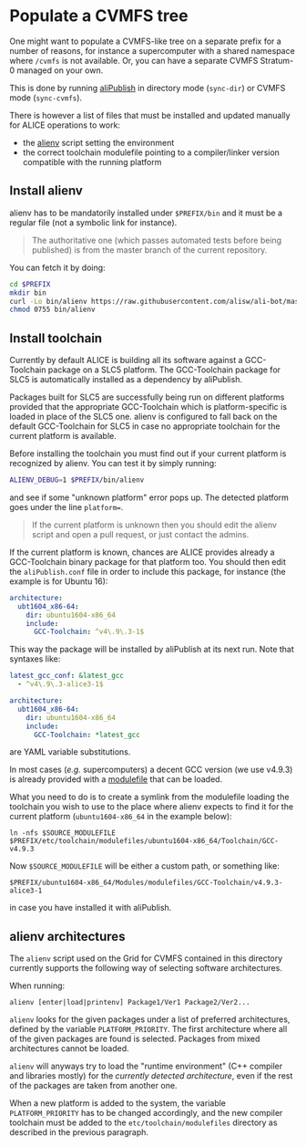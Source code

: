 Populate a CVMFS tree
=====================

One might want to populate a CVMFS-like tree on a separate prefix for a number
of reasons, for instance a supercomputer with a shared namespace where `/cvmfs`
is not available. Or, you can have a separate CVMFS Stratum-0 managed on your
own.

This is done by running [aliPublish](../publisher) in directory mode
(`sync-dir`) or CVMFS mode (`sync-cvmfs`).

There is however a list of files that must be installed and updated manually
for ALICE operations to work:

  - the [alienv](alienv) script setting the environment
  - the correct toolchain modulefile pointing to a compiler/linker version
    compatible with the running platform


Install alienv
--------------

alienv has to be mandatorily installed under `$PREFIX/bin` and it must be a
regular file (not a symbolic link for instance).

> The authoritative one (which passes automated tests before being published) is
> from the master branch of the current repository.

You can fetch it by doing:

```sh
cd $PREFIX
mkdir bin
curl -Lo bin/alienv https://raw.githubusercontent.com/alisw/ali-bot/master/cvmfs/alienv
chmod 0755 bin/alienv
```


Install toolchain
-----------------

Currently by default ALICE is building all its software against a GCC-Toolchain
package on a SLC5 platform. The GCC-Toolchain package for SLC5 is automatically
installed as a dependency by aliPublish.

Packages built for SLC5 are successfully being run on different platforms
provided that the appropriate GCC-Toolchain which is platform-specific is loaded
in place of the SLC5 one. alienv is configured to fall back on the default
GCC-Toolchain for SLC5 in case no appropriate toolchain for the current platform
is available.

Before installing the toolchain you must find out if your current platform is
recognized by alienv. You can test it by simply running:

```sh
ALIENV_DEBUG=1 $PREFIX/bin/alienv
```

and see if some "unknown platform" error pops up. The detected platform goes
under the line `platform=`.

> If the current platform is unknown then you should edit the alienv script and
> open a pull request, or just contact the admins.

If the current platform is known, chances are ALICE provides already a
GCC-Toolchain binary package for that platform too. You should then edit the
`aliPublish.conf` file in order to include this package, for instance (the
example is for Ubuntu 16):

```yaml
architecture:
  ubt1604_x86-64:
    dir: ubuntu1604-x86_64
    include:
      GCC-Toolchain: ^v4\.9\.3-1$
```

This way the package will be installed by aliPublish at its next run. Note that
syntaxes like:

```yaml
latest_gcc_conf: &latest_gcc
  - ^v4\.9\.3-alice3-1$

architecture:
  ubt1604_x86-64:
    dir: ubuntu1604-x86_64
    include:
      GCC-Toolchain: *latest_gcc
```

are YAML variable substitutions.

In most cases (_e.g._ supercomputers) a decent GCC version (we use v4.9.3) is
already provided with a [modulefile](http://modules.sourceforge.net/) that can
be loaded.

What you need to do is to create a symlink from the modulefile loading the
toolchain you wish to use to the place where alienv expects to find it for the
current platform (`ubuntu1604-x86_64` in the example below):

```
ln -nfs $SOURCE_MODULEFILE $PREFIX/etc/toolchain/modulefiles/ubuntu1604-x86_64/Toolchain/GCC-v4.9.3
```

Now `$SOURCE_MODULEFILE` will be either a custom path, or something like:

```
$PREFIX/ubuntu1604-x86_64/Modules/modulefiles/GCC-Toolchain/v4.9.3-alice3-1
```

in case you have installed it with aliPublish.


alienv architectures
--------------------

The `alienv` script used on the Grid for CVMFS contained in this directory
currently supports the following way of selecting software architectures.

When running:

    alienv [enter|load|printenv] Package1/Ver1 Package2/Ver2...

`alienv` looks for the given packages under a list of preferred architectures,
defined by the variable `PLATFORM_PRIORITY`. The first architecture where all
of the given packages are found is selected. Packages from mixed architectures
cannot be loaded.

`alienv` will anyways try to load the "runtime environment" (C++ compiler and
libraries mostly) for the _currently detected architecture_, even if the rest
of the packages are taken from another one.

When a new platform is added to the system, the variable `PLATFORM_PRIORITY` has
to be changed accordingly, and the new compiler toolchain must be added to the
`etc/toolchain/modulefiles` directory as described in the previous paragraph.
